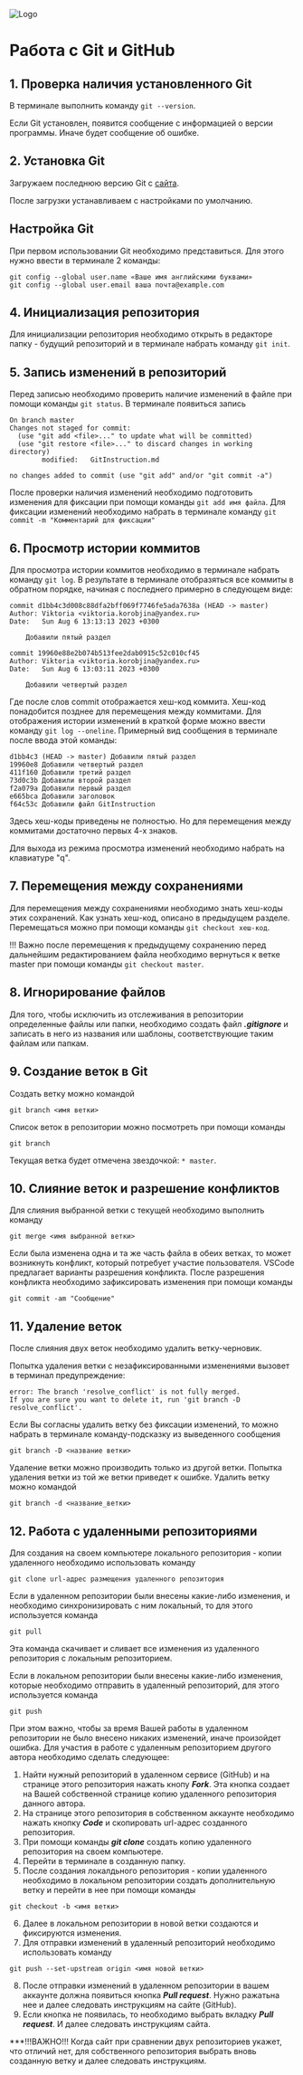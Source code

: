 ![Logo](Git-Logo-2Color.png)

# Работа с Git и GitHub
## 1. Проверка наличия установленного Git
В терминале выполнить команду `git --version`.

Если Git установлен, появится сообщение с информацией о версии программы. Иначе будет сообщение об ошибке.
## 2. Установка Git
Загружаем последнюю версию Git с [сайта](https://git-scm.com/downloads).

После загрузки устанавливаем с настройками по умолчанию.
## Настройка Git

При первом использовании Git необходимо представиться.
Для этого нужно ввести в терминале 2 команды:

```
git config --global user.name «Ваше имя английскими буквами»
git config --global user.email ваша почта@example.com
```
## 4. Инициализация репозитория
Для инициализации репозитория необходимо открыть в редакторе папку - будущий репозиторий и в терминале набрать команду `git init`.
## 5. Запись изменений в репозиторий
Перед записью необходимо проверить наличие изменений в файле при помощи команды `git status`.
В терминале появиться запись 
```
On branch master
Changes not staged for commit:
  (use "git add <file>..." to update what will be committed)
  (use "git restore <file>..." to discard changes in working directory)
        modified:   GitInstruction.md

no changes added to commit (use "git add" and/or "git commit -a")
```
После проверки наличия изменений необходимо подготовить изменения для фиксации при помощи команды `git add имя файла`.
Для фиксации изменений необходимо набрать в терминале команду `git commit -m "Комментарий для фиксации"`
## 6. Просмотр истории коммитов
Для просмотра истории коммитов необходимо в терминале набрать команду `git log`.
В результате в терминале отобразяться все коммиты в обратном порядке, начиная с последнего примерно в следующем виде:
```
commit d1bb4c3d008c88dfa2bff069f7746fe5ada7638a (HEAD -> master)
Author: Viktoria <viktoria.korobjina@yandex.ru>
Date:   Sun Aug 6 13:13:13 2023 +0300

    Добавили пятый раздел

commit 19960e88e2b074b513fee2dab0915c52c010cf45
Author: Viktoria <viktoria.korobjina@yandex.ru>
Date:   Sun Aug 6 13:03:11 2023 +0300

    Добавили четвертый раздел
```
Где после слов commit отображается хеш-код коммита. Хеш-код понадобится позднее для перемещения между коммитами.
Для отображения истории изменений в краткой форме можно ввести команду `git log --oneline`.
Примерный вид сообщения в терминале после ввода этой команды:
```
d1bb4c3 (HEAD -> master) Добавили пятый раздел
19960e8 Добавили четвертый раздел
411f160 Добавили третий раздел
73d0c3b Добавили второй раздел
f2a079a Добавили первый раздел
e665bca Добавили заголовок
f64c53c Добавили файл GitInstruction
```
Здесь хеш-коды приведены не полностью. Но для перемещения между коммитами достаточно первых 4-х знаков.

Для выхода из режима просмотра изменений необходимо набрать на клавиатуре "q".
## 7. Перемещения между сохранениями
Для перемещения между сохранениями необходимо знать хеш-коды этих сохранений. Как узнать хеш-код, описано в предыдущем разделе.
Перемещаться можно при помощи команды `git checkout хеш-код`.

!!! Важно после перемещения к предыдущему сохранению перед дальнейшим редактированием файла необходимо вернуться к ветке master при помощи команды `git checkout master`.

## 8. Игнорирование файлов
Для того, чтобы исключить из отслеживания в репозитории определенные файлы или папки, необходимо создать файл ***.gitignore*** и записать в него из названия или шаблоны, соответствующие таким файлам или папкам.

## 9. Создание веток в Git
Создать ветку можно командой 
```
git branch <имя ветки>
```
Список веток в репозитории можно посмотреть при помощи команды 
```
git branch
```
Текущая ветка будет отмечена звездочкой: `* master`.


## 10. Слияние веток и разрешение конфликтов

Для слияния выбранной ветки с текущей необходимо выполнить команду
```
git merge <имя выбранной ветки>
```
Если была изменена одна и та же часть файла в обеих ветках, то может возникнуть конфликт, который потребует участие пользователя.
VSCode предлагает варианты разрешения конфликта.
После разрешения конфликта необходимо зафиксировать изменения при помощи команды 
```
git commit -am "Сообщение"
```
## 11. Удаление веток

После слияния двух веток необходимо удалить ветку-черновик.

Попытка удаления ветки с незафиксированными изменениями вызовет в терминал предупреждение:
```
error: The branch 'resolve_conflict' is not fully merged.
If you are sure you want to delete it, run 'git branch -D resolve_conflict'.
```
Если Вы согласны удалить ветку без фиксации изменений, то можно набрать в терминале команду-подсказку из выведенного сообщения
```
git branch -D <название ветки>
```
Удаление ветки можно производить только из другой ветки. Попытка удаления ветки из той же ветки приведет к ошибке. Удалить ветку можно командой
```
git branch -d <название_ветки>
```
## 12. Работа с удаленными репозиториями

Для создания на своем компьютере локального репозитория - копии удаленного необходимо использовать команду
```
git clone url-адрес размещения удаленного репозитория
```
Если в удаленном репозитории были внесены какие-либо изменения, и необходимо синхронизировать с ним локальный, то для этого используется команда
```
git pull
```
Эта команда скачивает и сливает все изменения из удаленного репозитория с локальным репозиторием.

Если в локальном репозитории были внесены какие-либо изменения, которые необходимо отправить в удаленный репозиторий, для этого используется команда 
```
git push
```
При этом важно, чтобы за время Вашей работы в удаленном репозитории не было внесено никаких изменений, иначе произойдет ошибка.
Для участия в работе с удаленным репозиторием другого автора необходимо сделать следующее:

1. Найти нужный репозиторий в удаленном сервисе (GitHub) и на странице этого репозитория нажать кнопу ***Fork***. Эта кнопка создает на Вашей собственной странице копию удаленного репозитория данного автора.
2. На странице этого репозитория в собственном аккаунте необходимо нажать кнопку ***Code*** и скопировать url-адрес созданного репозитория.
3. При помощи команды ***git clone*** создать копию удаленного репозитория на своем компьютере.
4. Перейти в терминале в созданную папку.
5. После создания локалдьного репозитория - копии удаленного необходимо в локальном репозитории создать дополнительную ветку и перейти в нее при помощи команды
```
git checkout -b <имя ветки>
```
6. Далее в локальном репозитории в новой ветки создаются и фиксируются изменения.
7. Для отправки изменений в удаленный репозиторий необходимо использовать команду 
```
git push --set-upstream origin <имя новой ветки>
```
8. После отправки изменений в удаленном репозитории в вашем аккаунте должна появиться кнопка ***Pull request***. Нужно ражатьна нее и далее следовать инструкциям на сайте (GitHub).
9. Если кнопка не появилась, то необходимо выбрать вкладку ***Pull request***. И далее следовать инструкциям сайта.

***!!!ВАЖНО!!! Когда сайт при сравнении двух репозиториев укажет, что отличий нет, для собственного репозитория выбрать вновь созданную ветку и далее следовать инструкциям.



